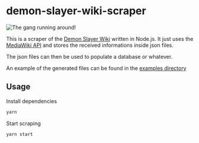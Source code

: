 # demon-slayer-wiki-scraper

![The gang running around](https://i.imgur.com/GGpfRYs.gif)!

This is a scraper of the [Demon Slayer Wiki](https://kimetsu-no-yaiba.fandom.com/wiki/Kimetsu_no_Yaiba_Wiki) written in Node.js.
It just uses the [MediaWiki API](https://www.mediawiki.org/wiki/API:Main_page) and stores the received informations inside json files.

The json files can then be used to populate a database or whatever.

An example of the generated files can be found in the [examples directory](https://github.com/niaRamaro/demon-slayer-wiki-scraper/tree/main/examples)

## Usage

Install dependencies

```sh
yarn
```

Start scraping

```sh
yarn start
```
